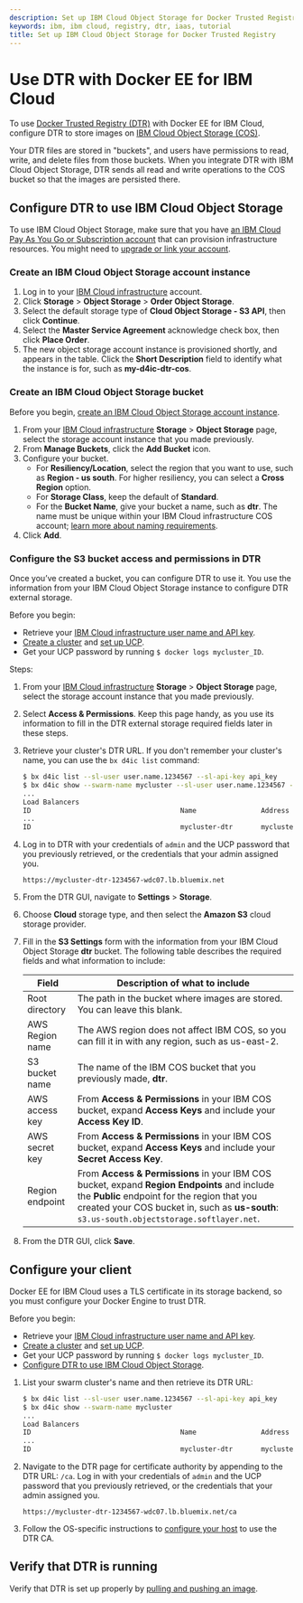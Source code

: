 ```yaml
---
description: Set up IBM Cloud Object Storage for Docker Trusted Registry
keywords: ibm, ibm cloud, registry, dtr, iaas, tutorial
title: Set up IBM Cloud Object Storage for Docker Trusted Registry
---
```


# Use DTR with Docker EE for IBM Cloud
To use [Docker Trusted Registry (DTR)](/datacenter/dtr/2.4/guides/) with Docker EE for IBM Cloud, configure DTR to store images on [IBM Cloud Object Storage (COS)](https://ibm-public-cos.github.io/crs-docs/).

Your DTR files are stored in "buckets", and users have permissions to read, write, and delete files from those buckets. When you integrate DTR with IBM Cloud Object Storage, DTR sends all read and write operations to the COS bucket so that the images are persisted there.

## Configure DTR to use IBM Cloud Object Storage
To use IBM Cloud Object Storage, make sure that you have [an IBM Cloud Pay As You Go or Subscription account](https://console.bluemix.net/docs/pricing/index.html#accounts) that can provision infrastructure resources. You might need to [upgrade or link your account](https://console.bluemix.net/docs/pricing/index.html#accounts).

### Create an IBM Cloud Object Storage account instance

1. Log in to your [IBM Cloud infrastructure](https://control.softlayer.com/) account.
2. Click **Storage** > **Object Storage** > **Order Object Storage**.
3. Select the default storage type of **Cloud Object Storage - S3 API**, then click **Continue**.
4. Select the **Master Service Agreement** acknowledge check box, then click **Place Order**.
5. The new object storage account instance is provisioned shortly, and appears in the table. Click the **Short Description** field to identify what the instance is for, such as **my-d4ic-dtr-cos**.

### Create an IBM Cloud Object Storage bucket
Before you begin, [create an IBM Cloud Object Storage account instance](#create-an-ibm-cloud-object-storage-account-instance).

1. From your [IBM Cloud infrastructure](https://control.softlayer.com/) **Storage** > **Object Storage** page, select the storage account instance that you made previously.
2. From **Manage Buckets**, click the **Add Bucket** icon.
3. Configure your bucket.
   * For **Resiliency/Location**, select the region that you want to use, such as **Region - us south**. For higher resiliency, you can select a **Cross Region** option.
   * For **Storage Class**, keep the default of **Standard**.
   * For the **Bucket Name**, give your bucket a name, such as **dtr**. The name must be unique within your IBM Cloud infrastructure COS account; [learn more about naming requirements](https://ibm-public-cos.github.io/crs-docs/storing-and-retrieving-objects#using-buckets).
4. Click **Add**.

### Configure the S3 bucket access and permissions in DTR
Once you’ve created a bucket, you can configure DTR to use it. You use the information from your IBM Cloud Object Storage instance to configure DTR external storage.

Before you begin:

* Retrieve your [IBM Cloud infrastructure user name and API key](https://knowledgelayer.softlayer.com/procedure/retrieve-your-api-key).
* [Create a cluster](administering-swarms.md#create-swarms) and [set up UCP](administering-swarms.md#use-the-universal-control-plane).
* Get your UCP password by running `$ docker logs mycluster_ID`.

Steps:

1. From your [IBM Cloud infrastructure](https://control.softlayer.com/) **Storage** > **Object Storage** page, select the storage account instance that you made previously.
2. Select **Access & Permissions**. Keep this page handy, as you use its information to fill in the DTR external storage required fields later in these steps.
3. Retrieve your cluster's DTR URL. If you don't remember your cluster's name, you can use the `bx d4ic list` command:

   ```bash
   $ bx d4ic list --sl-user user.name.1234567 --sl-api-key api_key
   $ bx d4ic show --swarm-name mycluster --sl-user user.name.1234567 --sl-api-key api_key
   ...
   Load Balancers
   ID                                     Name                Address                                          Type
   ...
   ID                                     mycluster-dtr       mycluster-dtr-1234567-wdc07.lb.bluemix.net       dtr
   ```

4. Log in to DTR with your credentials of `admin` and the UCP password that you previously retrieved, or the credentials that your admin assigned you.

   ```none
   https://mycluster-dtr-1234567-wdc07.lb.bluemix.net
   ```

5. From the DTR GUI, navigate to **Settings** > **Storage**.
6. Choose **Cloud** storage type, and then select the **Amazon S3** cloud storage provider.
7. Fill in the **S3 Settings** form with the information from your IBM Cloud Object Storage **dtr** bucket. The following table describes the required fields and what information to include:

   | Field | Description of what to include |
   | --- | --- |
   | Root directory | The path in the bucket where images are stored. You can leave this blank. |
   | AWS Region name | The AWS region does not affect IBM COS, so you can fill it in with any region, such as us-east-2. |
   | S3 bucket name  | The name of the IBM COS bucket that you previously made, **dtr**. |
   | AWS access key  | From **Access & Permissions** in your IBM COS bucket, expand **Access Keys** and include your **Access Key ID**. |
   | AWS secret key  | From **Access & Permissions** in your IBM COS bucket, expand **Access Keys** and include your **Secret Access Key**. |
   | Region endpoint | From **Access & Permissions** in your IBM COS bucket, expand **Region Endpoints** and include the **Public** endpoint for the region that you created your COS bucket in, such as **us-south**: `s3.us-south.objectstorage.softlayer.net`. |

8. From the DTR GUI, click **Save**.

## Configure your client
Docker EE for IBM Cloud uses a TLS certificate in its storage backend, so you must configure your Docker Engine to trust DTR.

Before you begin:

* Retrieve your [IBM Cloud infrastructure user name and API key](https://knowledgelayer.softlayer.com/procedure/retrieve-your-api-key).
* [Create a cluster](administering-swarms.md#create-swarms) and [set up UCP](administering-swarms.md#use-the-universal-control-plane).
* Get your UCP password by running `$ docker logs mycluster_ID`.
* [Configure DTR to use IBM Cloud Object Storage](#configure-dtr-to-use-ibm-cloud-object-storage).

1. List your swarm cluster's name and then retrieve its DTR URL:

   ```bash
   $ bx d4ic list --sl-user user.name.1234567 --sl-api-key api_key
   $ bx d4ic show --swarm-name mycluster
   ...
   Load Balancers
   ID                                     Name                Address                                          Type
   ...
   ID                                     mycluster-dtr       mycluster-dtr-1234567-wdc07.lb.bluemix.net       dtr
   ```

2. Navigate to the DTR page for certificate authority by appending to the DTR URL: `/ca`. Log in with your credentials of `admin` and the UCP password that you previously retrieved, or the credentials that your admin assigned you.

   ```none
   https://mycluster-dtr-1234567-wdc07.lb.bluemix.net/ca
   ```

3. Follow the OS-specific instructions to [configure your host](/datacenter/dtr/2.4/guides/user/access-dtr/) to use the DTR CA.

## Verify that DTR is running
Verify that DTR is set up properly by [pulling and pushing an image](/datacenter/dtr/2.4/guides/user/manage-images/pull-and-push-images/).
